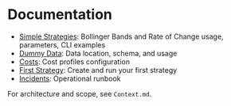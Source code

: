 # Documentation

- [Simple Strategies](./simple_strategies.md): Bollinger Bands and Rate of Change usage, parameters, CLI examples
- [Dummy Data](./dummy_data.md): Data location, schema, and usage
- [Costs](./costs.md): Cost profiles configuration
- [First Strategy](./first_strategy.md): Create and run your first strategy
- [Incidents](./incident_runbook.md): Operational runbook

For architecture and scope, see `Context.md`.
